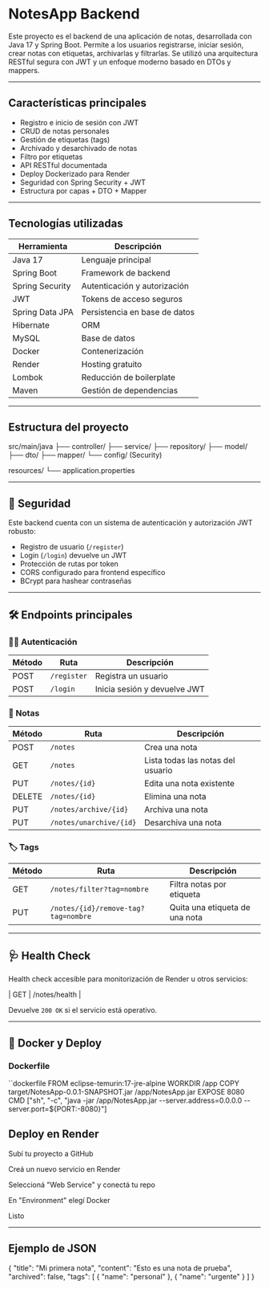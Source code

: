 # NotesApp Backend

Este proyecto es el backend de una aplicación de notas, desarrollada con Java 17 y Spring Boot. Permite a los usuarios registrarse, iniciar sesión, crear notas con etiquetas, archivarlas y filtrarlas. Se utilizó una arquitectura RESTful segura con JWT y un enfoque moderno basado en DTOs y mappers.

---

## Características principales

- Registro e inicio de sesión con JWT
- CRUD de notas personales
- Gestión de etiquetas (tags)
- Archivado y desarchivado de notas
- Filtro por etiquetas
- API RESTful documentada
- Deploy Dockerizado para Render
- Seguridad con Spring Security + JWT
- Estructura por capas + DTO + Mapper

---

## Tecnologías utilizadas

| Herramienta | Descripción |
|-------------|-------------|
| Java 17     | Lenguaje principal |
| Spring Boot | Framework de backend |
| Spring Security | Autenticación y autorización |
| JWT         | Tokens de acceso seguros |
| Spring Data JPA | Persistencia en base de datos |
| Hibernate   | ORM |
| MySQL       | Base de datos |
| Docker      | Contenerización |
| Render      | Hosting gratuito |
| Lombok      | Reducción de boilerplate |
| Maven       | Gestión de dependencias |

---

## Estructura del proyecto
src/main/java
├── controller/
├── service/
├── repository/
├── model/
├── dto/
├── mapper/
└── config/ (Security)

resources/
└── application.properties

---

## 🔐 Seguridad

Este backend cuenta con un sistema de autenticación y autorización JWT robusto:

- Registro de usuario (`/register`)
- Login (`/login`) devuelve un JWT
- Protección de rutas por token
- CORS configurado para frontend específico
- BCrypt para hashear contraseñas

---

## 🛠️ Endpoints principales

### 🧑‍💻 Autenticación

| Método | Ruta         | Descripción           |
|--------|--------------|------------------------|
| POST   | `/register`  | Registra un usuario    |
| POST   | `/login`     | Inicia sesión y devuelve JWT |

### 📝 Notas

| Método | Ruta             | Descripción                     |
|--------|------------------|----------------------------------|
| POST   | `/notes`         | Crea una nota                   |
| GET    | `/notes`         | Lista todas las notas del usuario |
| PUT    | `/notes/{id}`    | Edita una nota existente        |
| DELETE | `/notes/{id}`    | Elimina una nota                |
| PUT    | `/notes/archive/{id}` | Archiva una nota          |
| PUT    | `/notes/unarchive/{id}` | Desarchiva una nota     |

### 🏷️ Tags

| Método | Ruta                        | Descripción                        |
|--------|-----------------------------|-------------------------------------|
| GET    | `/notes/filter?tag=nombre` | Filtra notas por etiqueta           |
| PUT    | `/notes/{id}/remove-tag?tag=nombre` | Quita una etiqueta de una nota |

---

## 🩺 Health Check

Health check accesible para monitorización de Render u otros servicios:

| GET | /notes/health |

Devuelve `200 OK` si el servicio está operativo.

---

## 🐳 Docker y Deploy

### Dockerfile

``dockerfile
FROM eclipse-temurin:17-jre-alpine
WORKDIR /app
COPY target/NotesApp-0.0.1-SNAPSHOT.jar /app/NotesApp.jar
EXPOSE 8080
CMD ["sh", "-c", "java -jar /app/NotesApp.jar --server.address=0.0.0.0 --server.port=${PORT:-8080}"]

## Deploy en Render
Subí tu proyecto a GitHub

Creá un nuevo servicio en Render

Seleccioná "Web Service" y conectá tu repo

En "Environment" elegí Docker

Listo

----
## Ejemplo de JSON

{
  "title": "Mi primera nota",
  "content": "Esto es una nota de prueba",
  "archived": false,
  "tags": [
    { "name": "personal" },
    { "name": "urgente" }
  ]
}
